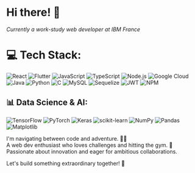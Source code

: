 # Hi there! 👋  
*Currently a work-study web developer at IBM France*  

# 💻 Tech Stack:
![React](https://img.shields.io/badge/react-%2320232a.svg?style=for-the-badge&logo=react&logoColor=%2361DAFB)  ![Flutter](https://img.shields.io/badge/Flutter-%2302569B.svg?style=for-the-badge&logo=Flutter&logoColor=white)  ![JavaScript](https://img.shields.io/badge/javascript-%23323330.svg?style=for-the-badge&logo=javascript&logoColor=%23F7DF1E)  ![TypeScript](https://img.shields.io/badge/typescript-%23007ACC.svg?style=for-the-badge&logo=typescript&logoColor=white)  ![Node.js](https://img.shields.io/badge/node.js-43853D.svg?style=for-the-badge&logo=node-dot-js&logoColor=white)  ![Google Cloud](https://img.shields.io/badge/GoogleCloud-%234285F4.svg?style=for-the-badge&logo=google-cloud&logoColor=white)  ![Java](https://img.shields.io/badge/java-%23ED8B00.svg?style=for-the-badge&logo=openjdk&logoColor=white)  ![Python](https://img.shields.io/badge/python-3670A0?style=for-the-badge&logo=python&logoColor=ffdd54)  ![C](https://img.shields.io/badge/c-%2300599C.svg?style=for-the-badge&logo=c&logoColor=white)  ![MySQL](https://img.shields.io/badge/mysql-4479A1.svg?style=for-the-badge&logo=mysql&logoColor=white)  ![Sequelize](https://img.shields.io/badge/Sequelize-52B0E7?style=for-the-badge&logo=Sequelize&logoColor=white)  ![JWT](https://img.shields.io/badge/JWT-black?style=for-the-badge&logo=JSON%20web%20tokens)  ![NPM](https://img.shields.io/badge/NPM-%23CB3837.svg?style=for-the-badge&logo=npm&logoColor=white)  

## 📊 Data Science & AI:
![TensorFlow](https://img.shields.io/badge/TensorFlow-%23FF6F00.svg?style=for-the-badge&logo=TensorFlow&logoColor=white)  ![PyTorch](https://img.shields.io/badge/PyTorch-%23EE4C2C.svg?style=for-the-badge&logo=PyTorch&logoColor=white)  ![Keras](https://img.shields.io/badge/Keras-%23D00000.svg?style=for-the-badge&logo=Keras&logoColor=white)  ![scikit-learn](https://img.shields.io/badge/scikit--learn-%23F7931E.svg?style=for-the-badge&logo=scikit-learn&logoColor=white)  ![NumPy](https://img.shields.io/badge/numpy-%23013243.svg?style=for-the-badge&logo=numpy&logoColor=white)  ![Pandas](https://img.shields.io/badge/pandas-%23150458.svg?style=for-the-badge&logo=pandas&logoColor=white)  ![Matplotlib](https://img.shields.io/badge/Matplotlib-%23ffffff.svg?style=for-the-badge&logo=Matplotlib&logoColor=black)  

I'm navigating between code and adventure. 🏄‍♂️  
A web dev enthusiast who loves challenges and hitting the gym. 🚀  
Passionate about innovation and eager for ambitious collaborations.  

Let's build something extraordinary together! 🤩
